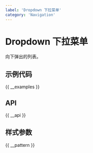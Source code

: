 ```yaml
---
label: 'Dropdown 下拉菜单'
category: 'Navigation'
---
```


# Dropdown 下拉菜单

向下弹出的列表。

## 示例代码

{{ __examples }}

## API

{{ __api }}

## 样式参数

{{ __pattern }}
